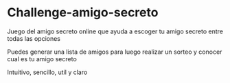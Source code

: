 # Challenge-amigo-secreto
Juego del amigo secreto online que ayuda a escoger tu amigo secreto entre todas las opciones

Puedes generar una lista de amigos para luego realizar un sorteo y conocer cual es tu amigo secreto

Intuitivo, sencillo, util y claro
